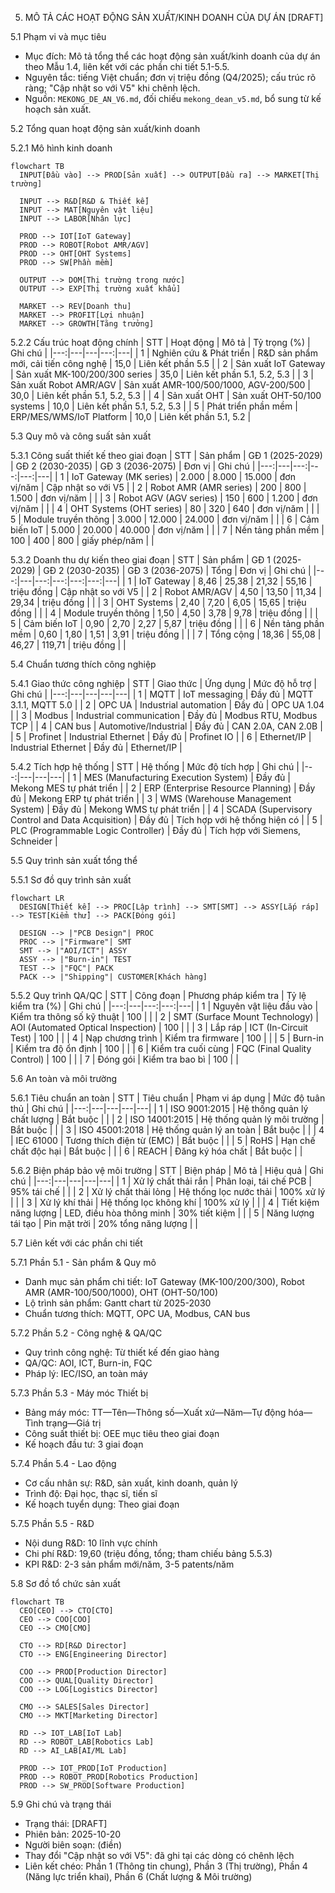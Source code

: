 5. MÔ TẢ CÁC HOẠT ĐỘNG SẢN XUẤT/KINH DOANH CỦA DỰ ÁN [DRAFT]

5.1 Phạm vi và mục tiêu
- Mục đích: Mô tả tổng thể các hoạt động sản xuất/kinh doanh của dự án theo Mẫu 1.4, liên kết với các phần chi tiết 5.1-5.5.
- Nguyên tắc: tiếng Việt chuẩn; đơn vị triệu đồng (Q4/2025); cấu trúc rõ ràng; "Cập nhật so với V5" khi chênh lệch.
- Nguồn: `MEKONG_DE_AN_V6.md`, đối chiếu `mekong_dean_v5.md`, bổ sung từ kế hoạch sản xuất.

5.2 Tổng quan hoạt động sản xuất/kinh doanh

5.2.1 Mô hình kinh doanh
```mermaid
flowchart TB
  INPUT[Đầu vào] --> PROD[Sản xuất] --> OUTPUT[Đầu ra] --> MARKET[Thị trường]
  
  INPUT --> R&D[R&D & Thiết kế]
  INPUT --> MAT[Nguyên vật liệu]
  INPUT --> LABOR[Nhân lực]
  
  PROD --> IOT[IoT Gateway]
  PROD --> ROBOT[Robot AMR/AGV]
  PROD --> OHT[OHT Systems]
  PROD --> SW[Phần mềm]
  
  OUTPUT --> DOM[Thị trường trong nước]
  OUTPUT --> EXP[Thị trường xuất khẩu]
  
  MARKET --> REV[Doanh thu]
  MARKET --> PROFIT[Lợi nhuận]
  MARKET --> GROWTH[Tăng trưởng]
```

5.2.2 Cấu trúc hoạt động chính
| STT | Hoạt động | Mô tả | Tỷ trọng (%) | Ghi chú |
|---:|---|---|---:|---|
| 1 | Nghiên cứu & Phát triển | R&D sản phẩm mới, cải tiến công nghệ | 15,0 | Liên kết phần 5.5 |
| 2 | Sản xuất IoT Gateway | Sản xuất MK-100/200/300 series | 35,0 | Liên kết phần 5.1, 5.2, 5.3 |
| 3 | Sản xuất Robot AMR/AGV | Sản xuất AMR-100/500/1000, AGV-200/500 | 30,0 | Liên kết phần 5.1, 5.2, 5.3 |
| 4 | Sản xuất OHT | Sản xuất OHT-50/100 systems | 10,0 | Liên kết phần 5.1, 5.2, 5.3 |
| 5 | Phát triển phần mềm | ERP/MES/WMS/IoT Platform | 10,0 | Liên kết phần 5.1, 5.2 |

5.3 Quy mô và công suất sản xuất

5.3.1 Công suất thiết kế theo giai đoạn
| STT | Sản phẩm | GĐ 1 (2025-2029) | GĐ 2 (2030-2035) | GĐ 3 (2036-2075) | Đơn vị | Ghi chú |
|---:|---|---:|---:|---:|---|
| 1 | IoT Gateway (MK series) | 2.000 | 8.000 | 15.000 | đơn vị/năm | Cập nhật so với V5 |
| 2 | Robot AMR (AMR series) | 200 | 800 | 1.500 | đơn vị/năm | |
| 3 | Robot AGV (AGV series) | 150 | 600 | 1.200 | đơn vị/năm | |
| 4 | OHT Systems (OHT series) | 80 | 320 | 640 | đơn vị/năm | |
| 5 | Module truyền thông | 3.000 | 12.000 | 24.000 | đơn vị/năm | |
| 6 | Cảm biến IoT | 5.000 | 20.000 | 40.000 | đơn vị/năm | |
| 7 | Nền tảng phần mềm | 100 | 400 | 800 | giấy phép/năm | |

5.3.2 Doanh thu dự kiến theo giai đoạn
| STT | Sản phẩm | GĐ 1 (2025-2029) | GĐ 2 (2030-2035) | GĐ 3 (2036-2075) | Tổng | Đơn vị | Ghi chú |
|---:|---|---:|---:|---:|---:|---|
| 1 | IoT Gateway | 8,46 | 25,38 | 21,32 | 55,16 | triệu đồng | Cập nhật so với V5 |
| 2 | Robot AMR/AGV | 4,50 | 13,50 | 11,34 | 29,34 | triệu đồng | |
| 3 | OHT Systems | 2,40 | 7,20 | 6,05 | 15,65 | triệu đồng | |
| 4 | Module truyền thông | 1,50 | 4,50 | 3,78 | 9,78 | triệu đồng | |
| 5 | Cảm biến IoT | 0,90 | 2,70 | 2,27 | 5,87 | triệu đồng | |
| 6 | Nền tảng phần mềm | 0,60 | 1,80 | 1,51 | 3,91 | triệu đồng | |
| 7 | Tổng cộng | 18,36 | 55,08 | 46,27 | 119,71 | triệu đồng | |

5.4 Chuẩn tương thích công nghiệp

5.4.1 Giao thức công nghiệp
| STT | Giao thức | Ứng dụng | Mức độ hỗ trợ | Ghi chú |
|---:|---|---|---|---|
| 1 | MQTT | IoT messaging | Đầy đủ | MQTT 3.1.1, MQTT 5.0 |
| 2 | OPC UA | Industrial automation | Đầy đủ | OPC UA 1.04 |
| 3 | Modbus | Industrial communication | Đầy đủ | Modbus RTU, Modbus TCP |
| 4 | CAN bus | Automotive/Industrial | Đầy đủ | CAN 2.0A, CAN 2.0B |
| 5 | Profinet | Industrial Ethernet | Đầy đủ | Profinet IO |
| 6 | Ethernet/IP | Industrial Ethernet | Đầy đủ | Ethernet/IP |

5.4.2 Tích hợp hệ thống
| STT | Hệ thống | Mức độ tích hợp | Ghi chú |
|---:|---|---|---|
| 1 | MES (Manufacturing Execution System) | Đầy đủ | Mekong MES tự phát triển |
| 2 | ERP (Enterprise Resource Planning) | Đầy đủ | Mekong ERP tự phát triển |
| 3 | WMS (Warehouse Management System) | Đầy đủ | Mekong WMS tự phát triển |
| 4 | SCADA (Supervisory Control and Data Acquisition) | Đầy đủ | Tích hợp với hệ thống hiện có |
| 5 | PLC (Programmable Logic Controller) | Đầy đủ | Tích hợp với Siemens, Schneider |

5.5 Quy trình sản xuất tổng thể

5.5.1 Sơ đồ quy trình sản xuất
```mermaid
flowchart LR
  DESIGN[Thiết kế] --> PROC[Lập trình] --> SMT[SMT] --> ASSY[Lắp ráp] --> TEST[Kiểm thử] --> PACK[Đóng gói]
  
  DESIGN --> |"PCB Design"| PROC
  PROC --> |"Firmware"| SMT
  SMT --> |"AOI/ICT"| ASSY
  ASSY --> |"Burn-in"| TEST
  TEST --> |"FQC"| PACK
  PACK --> |"Shipping"| CUSTOMER[Khách hàng]
```

5.5.2 Quy trình QA/QC
| STT | Công đoạn | Phương pháp kiểm tra | Tỷ lệ kiểm tra (%) | Ghi chú |
|---:|---|---:|---:|---|
| 1 | Nguyên vật liệu đầu vào | Kiểm tra thông số kỹ thuật | 100 | |
| 2 | SMT (Surface Mount Technology) | AOI (Automated Optical Inspection) | 100 | |
| 3 | Lắp ráp | ICT (In-Circuit Test) | 100 | |
| 4 | Nạp chương trình | Kiểm tra firmware | 100 | |
| 5 | Burn-in | Kiểm tra độ ổn định | 100 | |
| 6 | Kiểm tra cuối cùng | FQC (Final Quality Control) | 100 | |
| 7 | Đóng gói | Kiểm tra bao bì | 100 | |

5.6 An toàn và môi trường

5.6.1 Tiêu chuẩn an toàn
| STT | Tiêu chuẩn | Phạm vi áp dụng | Mức độ tuân thủ | Ghi chú |
|---:|---|---|---|---|
| 1 | ISO 9001:2015 | Hệ thống quản lý chất lượng | Bắt buộc | |
| 2 | ISO 14001:2015 | Hệ thống quản lý môi trường | Bắt buộc | |
| 3 | ISO 45001:2018 | Hệ thống quản lý an toàn | Bắt buộc | |
| 4 | IEC 61000 | Tương thích điện từ (EMC) | Bắt buộc | |
| 5 | RoHS | Hạn chế chất độc hại | Bắt buộc | |
| 6 | REACH | Đăng ký hóa chất | Bắt buộc | |

5.6.2 Biện pháp bảo vệ môi trường
| STT | Biện pháp | Mô tả | Hiệu quả | Ghi chú |
|---:|---|---|---|---|
| 1 | Xử lý chất thải rắn | Phân loại, tái chế PCB | 95% tái chế | |
| 2 | Xử lý chất thải lỏng | Hệ thống lọc nước thải | 100% xử lý | |
| 3 | Xử lý khí thải | Hệ thống lọc không khí | 100% xử lý | |
| 4 | Tiết kiệm năng lượng | LED, điều hòa thông minh | 30% tiết kiệm | |
| 5 | Năng lượng tái tạo | Pin mặt trời | 20% tổng năng lượng | |

5.7 Liên kết với các phần chi tiết

5.7.1 Phần 5.1 - Sản phẩm & Quy mô
- Danh mục sản phẩm chi tiết: IoT Gateway (MK-100/200/300), Robot AMR (AMR-100/500/1000), OHT (OHT-50/100)
- Lộ trình sản phẩm: Gantt chart từ 2025-2030
- Chuẩn tương thích: MQTT, OPC UA, Modbus, CAN bus

5.7.2 Phần 5.2 - Công nghệ & QA/QC
- Quy trình công nghệ: Từ thiết kế đến giao hàng
- QA/QC: AOI, ICT, Burn-in, FQC
- Pháp lý: IEC/ISO, an toàn máy

5.7.3 Phần 5.3 - Máy móc Thiết bị
- Bảng máy móc: TT—Tên—Thông số—Xuất xứ—Năm—Tự động hóa—Tình trạng—Giá trị
- Công suất thiết bị: OEE mục tiêu theo giai đoạn
- Kế hoạch đầu tư: 3 giai đoạn

5.7.4 Phần 5.4 - Lao động
- Cơ cấu nhân sự: R&D, sản xuất, kinh doanh, quản lý
- Trình độ: Đại học, thạc sĩ, tiến sĩ
- Kế hoạch tuyển dụng: Theo giai đoạn

5.7.5 Phần 5.5 - R&D
- Nội dung R&D: 10 lĩnh vực chính
- Chi phí R&D: 19,60 (triệu đồng, tổng; tham chiếu bảng 5.5.3)
- KPI R&D: 2-3 sản phẩm mới/năm, 3-5 patents/năm

5.8 Sơ đồ tổ chức sản xuất
```mermaid
flowchart TB
  CEO[CEO] --> CTO[CTO]
  CEO --> COO[COO]
  CEO --> CMO[CMO]
  
  CTO --> RD[R&D Director]
  CTO --> ENG[Engineering Director]
  
  COO --> PROD[Production Director]
  COO --> QUAL[Quality Director]
  COO --> LOG[Logistics Director]
  
  CMO --> SALES[Sales Director]
  CMO --> MKT[Marketing Director]
  
  RD --> IOT_LAB[IoT Lab]
  RD --> ROBOT_LAB[Robotics Lab]
  RD --> AI_LAB[AI/ML Lab]
  
  PROD --> IOT_PROD[IoT Production]
  PROD --> ROBOT_PROD[Robotics Production]
  PROD --> SW_PROD[Software Production]
```

5.9 Ghi chú và trạng thái
- Trạng thái: [DRAFT]
- Phiên bản: 2025-10-20
- Người biên soạn: (điền)
- Thay đổi "Cập nhật so với V5": đã ghi tại các dòng có chênh lệch
- Liên kết chéo: Phần 1 (Thông tin chung), Phần 3 (Thị trường), Phần 4 (Năng lực triển khai), Phần 6 (Chất lượng & Môi trường)
